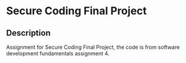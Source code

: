 # Secure Coding Final Project

## Description
Assignment for Secure Coding Final Project, the code is from software development fundamentals assignment 4.
